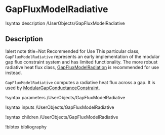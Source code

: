 # GapFluxModelRadiative

!syntax description /UserObjects/GapFluxModelRadiative

## Description

!alert note title=Not Recommended for Use
This particular class, `GapFluxModelRadiative` represents an early implementation
of the modular gap flux constraint system and has limited functionality. The more
robust radiative heat flux class, [GapFluxModelRadiation](GapFluxModelRadiation.md)
is recommended for use instead.

`GapFluxModelRadiative` computes a radiative heat flux across a gap. It is used by
[ModularGapConductanceConstraint](ModularGapConductanceConstraint.md).

!syntax parameters /UserObjects/GapFluxModelRadiative

!syntax inputs /UserObjects/GapFluxModelRadiative

!syntax children /UserObjects/GapFluxModelRadiative

!bibtex bibliography
